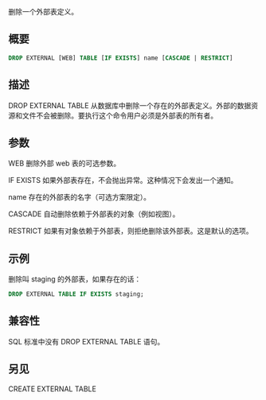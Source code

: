 删除一个外部表定义。

## 概要

```sql
DROP EXTERNAL [WEB] TABLE [IF EXISTS] name [CASCADE | RESTRICT]
```

## 描述

DROP EXTERNAL TABLE 从数据库中删除一个存在的外部表定义。外部的数据资源和文件不会被删除。要执行这个命令用户必须是外部表的所有者。

## 参数

WEB
删除外部 web 表的可选参数。

IF EXISTS
如果外部表存在，不会抛出异常。这种情况下会发出一个通知。

name
存在的外部表的名字（可选方案限定）。

CASCADE
自动删除依赖于外部表的对象（例如视图）。

RESTRICT
如果有对象依赖于外部表，则拒绝删除该外部表。这是默认的选项。

## 示例
删除叫 staging 的外部表，如果存在的话：

```sql
DROP EXTERNAL TABLE IF EXISTS staging;
```

## 兼容性

SQL 标准中没有 DROP EXTERNAL TABLE 语句。

## 另见

CREATE EXTERNAL TABLE
